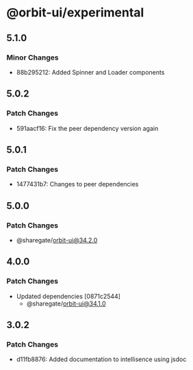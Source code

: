 # @orbit-ui/experimental

## 5.1.0

### Minor Changes

- 88b295212: Added Spinner and Loader components

## 5.0.2

### Patch Changes

- 591aacf16: Fix the peer dependency version again

## 5.0.1

### Patch Changes

- 1477431b7: Changes to peer dependencies

## 5.0.0

### Patch Changes

- @sharegate/orbit-ui@34.2.0

## 4.0.0

### Patch Changes

- Updated dependencies [0871c2544]
  - @sharegate/orbit-ui@34.1.0

## 3.0.2

### Patch Changes

- d11fb8876: Added documentation to intellisence using jsdoc
